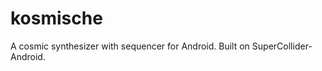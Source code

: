 kosmische
=========

A cosmic synthesizer with sequencer for Android. Built on SuperCollider-Android.
